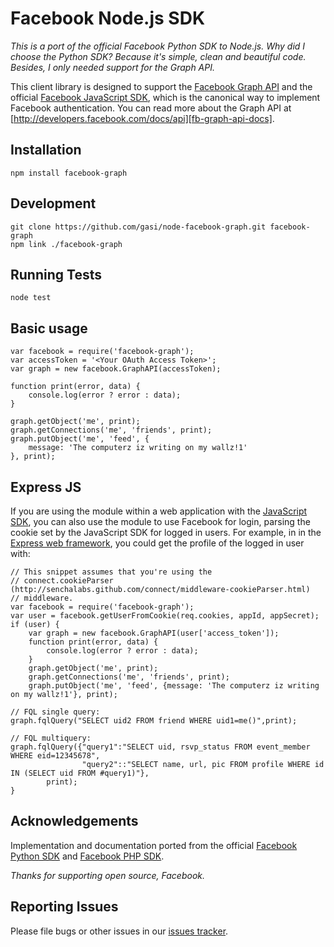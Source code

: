 Facebook Node.js SDK
====================

_This is a port of the official Facebook Python SDK to Node.js.
Why did I choose the Python SDK? Because it's simple, clean and beautiful code.
Besides, I only needed support for the Graph API._

This client library is designed to support the
[Facebook Graph API][fb-graph-api-docs] and the official
[Facebook JavaScript SDK][fb-js-sdk], which is the canonical way to implement
Facebook authentication. You can read more about the Graph API at
[http://developers.facebook.com/docs/api][fb-graph-api-docs].

Installation
------------

    npm install facebook-graph

Development
-----------

    git clone https://github.com/gasi/node-facebook-graph.git facebook-graph
    npm link ./facebook-graph


Running Tests
-------------

    node test

Basic usage
-----------

    var facebook = require('facebook-graph');
    var accessToken = '<Your OAuth Access Token>';
    var graph = new facebook.GraphAPI(accessToken);

    function print(error, data) {
        console.log(error ? error : data);
    }

    graph.getObject('me', print);
    graph.getConnections('me', 'friends', print);
    graph.putObject('me', 'feed', {
        message: 'The computerz iz writing on my wallz!1'
    }, print);

Express JS
----------

If you are using the module within a web application with the
[JavaScript SDK][fb-js-sdk], you can also use the module to use Facebook for
login, parsing the cookie set by the JavaScript SDK for logged in users.
For example, in in the [Express web framework][express-js], you could get the
profile of the logged in user with:


    // This snippet assumes that you're using the
    // connect.cookieParser (http://senchalabs.github.com/connect/middleware-cookieParser.html)
    // middleware.
    var facebook = require('facebook-graph');
    var user = facebook.getUserFromCookie(req.cookies, appId, appSecret);
    if (user) {
        var graph = new facebook.GraphAPI(user['access_token']);
        function print(error, data) {
            console.log(error ? error : data);
        }
        graph.getObject('me', print);
        graph.getConnections('me', 'friends', print);
        graph.putObject('me', 'feed', {message: 'The computerz iz writing on my wallz!1'}, print);

	// FQL single query:
	graph.fqlQuery("SELECT uid2 FROM friend WHERE uid1=me()",print);

	// FQL multiquery:
	graph.fqlQuery({"query1":"SELECT uid, rsvp_status FROM event_member WHERE eid=12345678",
	                "query2"::"SELECT name, url, pic FROM profile WHERE id IN (SELECT uid FROM #query1)"},
			print);
    }


Acknowledgements
----------------

Implementation and documentation ported from the official
[Facebook Python SDK][fb-python-sdk] and [Facebook PHP SDK][fb-php-sdk].

_Thanks for supporting open source, Facebook._

Reporting Issues
----------------

Please file bugs or other issues in our [issues tracker][issues].

[fb-js-sdk]: https://github.com/facebook/connect-js
[fb-graph-api-docs]: http://developers.facebook.com/docs/api
[fb-php-sdk]: https://github.com/facebook/php-sdk
[fb-python-sdk]: https://github.com/facebook/python-sdk
[express-js]: http://expressjs.com
[issues]: https://github.com/gasi/node-facebook/issues
